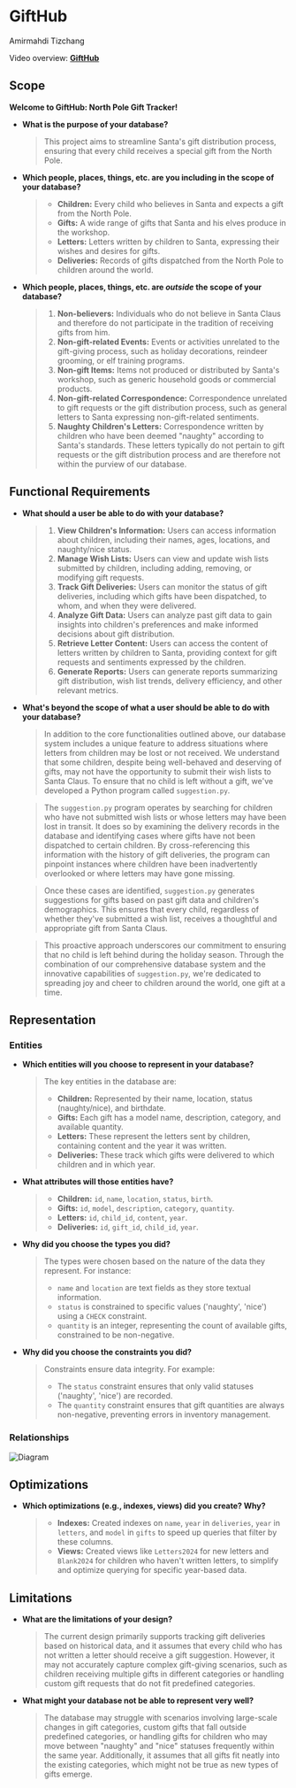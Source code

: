 # GiftHub

Amirmahdi Tizchang

Video overview: <URL HERE> **[GiftHub](https://youtu.be/HC3Qw1ndv2s)**

## Scope

**Welcome to GiftHub: North Pole Gift Tracker!**

* **What is the purpose of your database?**

    > This project aims to streamline Santa's gift distribution process, ensuring that every child receives a special gift from the North Pole.

* **Which people, places, things, etc. are you including in the scope of your database?**

    > - **Children:** Every child who believes in Santa and expects a gift from the North Pole.
    > - **Gifts:** A wide range of gifts that Santa and his elves produce in the workshop.
    > - **Letters:** Letters written by children to Santa, expressing their wishes and desires for gifts.
    > - **Deliveries:** Records of gifts dispatched from the North Pole to children around the world.

* **Which people, places, things, etc. are *outside* the scope of your database?**

    > 1. **Non-believers:** Individuals who do not believe in Santa Claus and therefore do not participate in the tradition of receiving gifts from him.
    > 2. **Non-gift-related Events:** Events or activities unrelated to the gift-giving process, such as holiday decorations, reindeer grooming, or elf training programs.
    > 3. **Non-gift Items:** Items not produced or distributed by Santa's workshop, such as generic household goods or commercial products.
    > 4. **Non-gift-related Correspondence:** Correspondence unrelated to gift requests or the gift distribution process, such as general letters to Santa expressing non-gift-related sentiments.
    > 5. **Naughty Children's Letters:** Correspondence written by children who have been deemed "naughty" according to Santa's standards. These letters typically do not pertain to gift requests or the gift distribution process and are therefore not within the purview of our database.

## Functional Requirements

* **What should a user be able to do with your database?**

    > 1. **View Children's Information:** Users can access information about children, including their names, ages, locations, and naughty/nice status.
    > 2. **Manage Wish Lists:** Users can view and update wish lists submitted by children, including adding, removing, or modifying gift requests.
    > 3. **Track Gift Deliveries:** Users can monitor the status of gift deliveries, including which gifts have been dispatched, to whom, and when they were delivered.
    > 4. **Analyze Gift Data:** Users can analyze past gift data to gain insights into children's preferences and make informed decisions about gift distribution.
    > 5. **Retrieve Letter Content:** Users can access the content of letters written by children to Santa, providing context for gift requests and sentiments expressed by the children.
    > 6. **Generate Reports:** Users can generate reports summarizing gift distribution, wish list trends, delivery efficiency, and other relevant metrics.

* **What's beyond the scope of what a user should be able to do with your database?**

    > In addition to the core functionalities outlined above, our database system includes a unique feature to address situations where letters from children may be lost or not received. We understand that some children, despite being well-behaved and deserving of gifts, may not have the opportunity to submit their wish lists to Santa Claus. To ensure that no child is left without a gift, we've developed a Python program called `suggestion.py`.

    > The `suggestion.py` program operates by searching for children who have not submitted wish lists or whose letters may have been lost in transit. It does so by examining the delivery records in the database and identifying cases where gifts have not been dispatched to certain children. By cross-referencing this information with the history of gift deliveries, the program can pinpoint instances where children have been inadvertently overlooked or where letters may have gone missing.

    > Once these cases are identified, `suggestion.py` generates suggestions for gifts based on past gift data and children's demographics. This ensures that every child, regardless of whether they've submitted a wish list, receives a thoughtful and appropriate gift from Santa Claus.

    > This proactive approach underscores our commitment to ensuring that no child is left behind during the holiday season. Through the combination of our comprehensive database system and the innovative capabilities of `suggestion.py`, we're dedicated to spreading joy and cheer to children around the world, one gift at a time.

## Representation

### Entities

* **Which entities will you choose to represent in your database?**

    > The key entities in the database are:
    > - **Children:** Represented by their name, location, status (naughty/nice), and birthdate.
    > - **Gifts:** Each gift has a model name, description, category, and available quantity.
    > - **Letters:** These represent the letters sent by children, containing content and the year it was written.
    > - **Deliveries:** These track which gifts were delivered to which children and in which year.

* **What attributes will those entities have?**

    > - **Children:** `id`, `name`, `location`, `status`, `birth`.
    > - **Gifts:** `id`, `model`, `description`, `category`, `quantity`.
    > - **Letters:** `id`, `child_id`, `content`, `year`.
    > - **Deliveries:** `id`, `gift_id`, `child_id`, `year`.

* **Why did you choose the types you did?**

    > The types were chosen based on the nature of the data they represent. For instance:
    > - `name` and `location` are text fields as they store textual information.
    > - `status` is constrained to specific values ('naughty', 'nice') using a `CHECK` constraint.
    > - `quantity` is an integer, representing the count of available gifts, constrained to be non-negative.

* **Why did you choose the constraints you did?**

    > Constraints ensure data integrity. For example:
    > - The `status` constraint ensures that only valid statuses ('naughty', 'nice') are recorded.
    > - The `quantity` constraint ensures that gift quantities are always non-negative, preventing errors in inventory management.

### Relationships

![Diagram](https://mermaid.ink/svg/pako:eNqFUj1zwjAM_Ss-z5gfkLX0OpROdOplEbZIdCR2TpZ7zUH-e51AMWVo5UlPst7Tx0nb4FBX2hhTeyHpsFIvdJA27dXOtthD7ZcY8oagYehrr7I9tdQ5Rq-mYEw4LX-iqtQGO_pEJowPeaeLP9srjopc8XfC5BvloccCbkBQ7YmlLdg2WBAKXoHLNWMskWefehUFJF3BqcQu0v7n7_MkuoK-45coR9EyDTPpXT6KykKwCTz-Yrs1ez6v13koWxRBnsdS6_xKH1f8D02HwEiNN8eM27msuY8u2mzwgl4eRjYi8E2UXukeuQdyecULW60lLxVrPWtywMdZ15TzIEnYjd7qSjjhSnNITaurA3Qxe2lwufj1Am4oOpLAb5cLWg5ppQfwHyH85EzfG1q6Nw
"Relationships & Structure Diagram")

## Optimizations

* **Which optimizations (e.g., indexes, views) did you create? Why?**

    > - **Indexes:** Created indexes on `name`, `year` in `deliveries`, `year` in `letters`, and `model` in `gifts` to speed up queries that filter by these columns.
    > - **Views:** Created views like `Letters2024` for new letters and `Blank2024` for children who haven't written letters, to simplify and optimize querying for specific year-based data.

## Limitations

* **What are the limitations of your design?**

    > The current design primarily supports tracking gift deliveries based on historical data, and it assumes that every child who has not written a letter should receive a gift suggestion. However, it may not accurately capture complex gift-giving scenarios, such as children receiving multiple gifts in different categories or handling custom gift requests that do not fit predefined categories.

* **What might your database not be able to represent very well?**

    > The database may struggle with scenarios involving large-scale changes in gift categories, custom gifts that fall outside predefined categories, or handling gifts for children who may move between "naughty" and "nice" statuses frequently within the same year. Additionally, it assumes that all gifts fit neatly into the existing categories, which might not be true as new types of gifts emerge.
